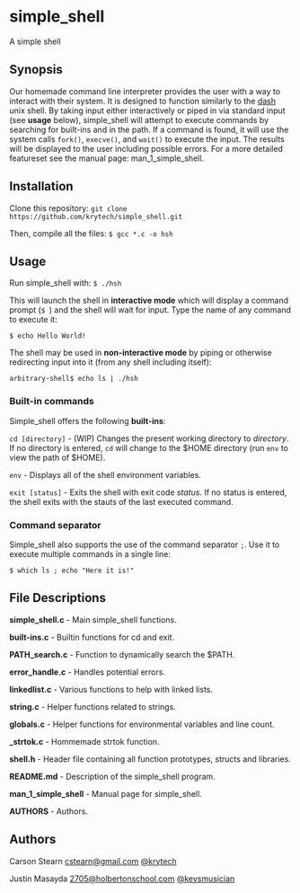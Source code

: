# simple_shell

A simple shell

## Synopsis

Our homemade command line interpreter provides the user with a way to interact with their system. It is designed to function similarly to the [dash](https://wiki.archlinux.org/index.php/Dash) unix shell. By taking input either interactively or piped in via standard input (see **usage** below), simple_shell will attempt to execute commands by searching for built-ins and in the path. If a command is found, it will use the system calls `fork()`, `execve()`, and `wait()` to execute the input. The results will be displayed to the user including possible errors. For a more detailed featureset see the manual page: man_1_simple_shell.

## Installation
Clone this repository:
`git clone https://github.com/krytech/simple_shell.git`

Then, compile all the files:
`$ gcc *.c -o hsh`

## Usage

Run simple_shell with:
`$ ./hsh`

This will launch the shell in **interactive mode** which will display a command prompt (`$ `) and the shell will wait for input.
Type the name of any command to execute it:

`$ echo Hello World!`

The shell may be used in **non-interactive mode** by piping or otherwise redirecting input into it (from any shell including itself):

`arbitrary-shell$ echo ls | ./hsh`

### Built-in commands

Simple_shell offers the following **built-ins**:

`cd [directory]` - (WIP) Changes the present working directory to _directory_. If no directory is entered, `cd` will change to the $HOME directory (run `env` to view the path of $HOME).

`env` - Displays all of the shell environment variables.

`exit [status]` - Exits the shell with exit code _status_. If no status is entered, the shell exits with the stauts of the last executed command.

### Command separator

Simple_shell also supports the use of the command separator `;`. Use it to execute multiple commands in a single line:

`$ which ls ; echo "Here it is!"`

## File Descriptions

**simple_shell.c** - Main simple_shell functions.

**built-ins.c** - Builtin functions for cd and exit.

**PATH_search.c** - Function to dynamically search the $PATH.

**error_handle.c** - Handles potential errors.

**linkedlist.c** - Various functions to help with linked lists.

**string.c** - Helper functions related to strings.

**globals.c** - Helper functions for environmental variables and line count.

**_strtok.c** - Hommemade strtok function.

**shell.h** - Header file containing all function prototypes, structs and libraries.

**README.md** - Description of the simple_shell program.

**man_1_simple_shell** - Manual page for simple_shell.

**AUTHORS** - Authors.

## Authors
Carson Stearn <cstearn@gmail.com> [@krytech](https://github.com/krytech)

Justin Masayda <2705@holbertonschool.com> [@keysmusician](https://github.com/keysmusician)
